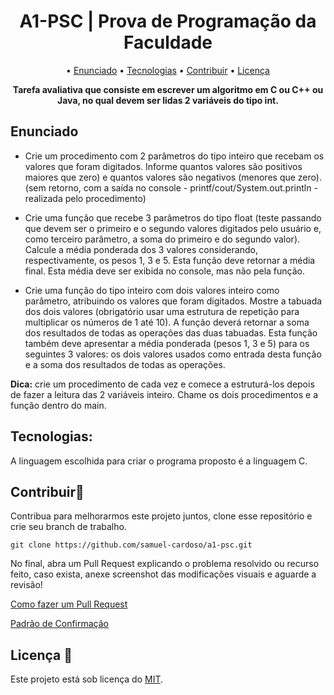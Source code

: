 <h1 align="center">A1-PSC | Prova de Programação da Faculdade</h1>

<p align="center">
  &bull; <a href="#enunciado">Enunciado</a>
  &bull; <a href="#tecnologias">Tecnologias</a>
  &bull; <a href="#contribuir">Contribuir</a>
  &bull; <a href="#licença">Licença</a>
</p>

**<p align="center">Tarefa avaliativa que consiste em escrever um algoritmo em C ou C++ ou Java, no qual devem ser lidas 2 variáveis do tipo int.</p>**

## Enunciado

- Crie um procedimento com 2 parâmetros do tipo inteiro que recebam os valores que foram digitados. Informe quantos valores são positivos maiores que zero) e quantos valores são negativos (menores que zero). (sem retorno, com a saída no console - printf/cout/System.out.println - realizada pelo procedimento)
 
- Crie uma função que recebe 3 parâmetros do tipo float (teste passando que devem ser o primeiro e o segundo valores digitados pelo usuário e, como terceiro parâmetro, a soma do primeiro e do segundo valor). Calcule a média ponderada dos 3 valores considerando, respectivamente, os pesos 1, 3 e 5. Esta função deve retornar a média final. Esta média deve ser exibida no console, mas não pela função.
 
- Crie uma função do tipo inteiro com dois valores inteiro como parâmetro, atribuindo os valores que foram digitados. Mostre a tabuada dos dois valores (obrigatório usar uma estrutura de repetição para multiplicar os números de 1 até 10). A função deverá retornar a soma dos resultados de todas as operações das duas tabuadas. Esta função também deve apresentar a média ponderada (pesos 1, 3 e 5) para os seguintes 3 valores: os dois valores usados como entrada desta função e a soma dos resultados de todas as operações.

**Dica:** crie um procedimento de cada vez e comece a estruturá-los depois de fazer a leitura das 2 variáveis inteiro. Chame os dois procedimentos e a função dentro do main.

## Tecnologias:
A linguagem escolhida para criar o programa proposto é a linguagem C.

## Contribuir🚀
Contribua para melhorarmos este projeto juntos, clone esse repositório e crie seu branch de trabalho.
```
git clone https://github.com/samuel-cardoso/a1-psc.git
```
No final, abra um Pull Request explicando o problema resolvido ou recurso feito, caso exista, anexe screenshot das modificações visuais e aguarde a revisão!

<p>
  <a href="https://docs.github.com/pt/pull-requests/collaborating-with-pull-requests/proposing-changes-to-your-work-with-pull-requests/creating-a-pull-request">
    Como fazer um Pull Request
  </a>
</p>

<p>
  <a href="https://gist.github.com/joshbuchea/6f47e86d2510bce28f8e7f42ae84c716">
    Padrão de Confirmação
  </a>
</p>

## Licença 📃
Este projeto está sob licença do [MIT](https://github.com/samuel-cardoso/a1-psc/blob/main/LICENSE).
